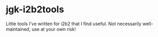 # jgk-i2b2tools
Little tools I've written for i2b2 that I find useful. Not necessarily well-maintained, use at your own risk!
